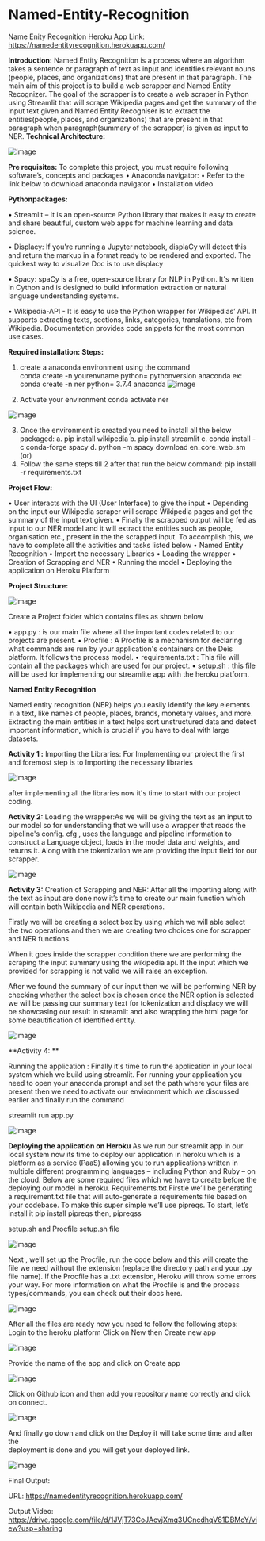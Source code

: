 # Named-Entity-Recognition

Name Enity Recognition Heroku App Link: https://namedentityrecognition.herokuapp.com/



**Introduction:**
Named Entity Recognition is a process where an algorithm takes a sentence or paragraph of text as input and identifies relevant nouns (people, places, and organizations) that are present in that paragraph.
 The main aim of this project is to build a web scrapper and Named Entity Recognizer. The goal of the scrapper is to create a web scraper in Python using Streamlit that will scrape Wikipedia pages and get the summary of the input text given and Named Entity Recogniser is to extract the entities(people, places, and organizations) that are present in that paragraph when paragraph(summary of the scrapper) is given as input to NER.
**Technical Architecture:**

![image](https://user-images.githubusercontent.com/62538952/110230525-92ef0980-7f37-11eb-8d68-c91466008002.png)


**Pre requisites:**
To complete this project, you must require following software’s,  concepts and packages
•	Anaconda navigator:
•	Refer to the link below to download anaconda navigator
•	Installation video

**Pythonpackages:**

•	Streamlit – It is an open-source Python library that makes it easy to create and share beautiful, custom web apps for machine learning and data science.


•	Displacy: If you're running a Jupyter notebook, displaCy will detect this and return the markup in a format ready to be rendered and exported. The quickest way to visualize Doc is to use displacy


•	Spacy: spaCy is a free, open-source library for NLP in Python. It's written in Cython and is designed to build information extraction or natural language understanding systems.



•	Wikipedia-API - It is easy to use the Python wrapper for Wikipedias’ API. It supports extracting texts, sections, links, categories, translations, etc from Wikipedia. Documentation provides code snippets for the most common use cases.


**Required installation:**
**Steps:**
1.	create a anaconda environment using the command  
conda create -n yourenvname python= pythonversion anaconda
ex: conda create -n ner python= 3.7.4 anaconda
![image](https://user-images.githubusercontent.com/62538952/110230539-b44ff580-7f37-11eb-8593-1d46fd6d8ef3.png)

 
2.	Activate your environment 
conda activate ner

![image](https://user-images.githubusercontent.com/62538952/110230540-b9ad4000-7f37-11eb-956a-f82fb56ad39f.png)

 
3.	Once the environment is created you need to install all the below packaged:
a.	pip install wikipedia
b.	pip install streamlit
c.	conda install -c conda-forge spacy
d.	python -m spacy download en_core_web_sm
			(or)
1.	Follow the same steps till 2 after that run the below command:
pip install -r requirements.txt 

**Project Flow:**

•	User interacts with the UI (User Interface)  to give the input
•	Depending on the  input our Wikipedia scraper will scrape Wikipedia pages and get the summary of the input text given.
•	Finally the scrapped output will be fed as input to our NER model and it will extract the entities such as people, organisation etc., present in the the scrapped input.
To accomplish this, we have to complete all the activities and tasks listed below
•	Named Entity Recognition
•	Import the necessary Libraries
•	Loading the wrapper
•	Creation of Scrapping and NER
•	Running the model
•	Deploying the application on Heroku Platform

**Project Structure:**

![image](https://user-images.githubusercontent.com/62538952/110230543-c16ce480-7f37-11eb-8dd9-70eccbc8427b.png)


Create a Project folder which contains files as shown below
 
•	app.py : is our main file where all the important codes related to our projects are present.
•	Procfile : A Procfile is a mechanism for declaring what commands are run by your application's containers on the Deis platform. It follows the process model.
•	requirements.txt : This file will contain all the packages  which are used for our project.
•	setup.sh : this file will be used for implementing our streamlite app with the heroku platform.


**Named Entity Recognition**


Named entity recognition (NER) helps you easily identify the key elements in a text, like names of people, places, brands, monetary values, and more. Extracting the main entities in a text helps sort unstructured data and detect important information, which is crucial if you have to deal with large datasets.


**Activity 1 :**
Importing the Libraries: For Implementing our project the first and foremost step is to Importing the necessary libraries

![image](https://user-images.githubusercontent.com/62538952/110230547-cd58a680-7f37-11eb-9053-11ae8fd7bea2.png)


 after implementing all the libraries now it's time to start with our project coding.

**Activity 2:**
Loading the wrapper:As we will be giving the text as an input to our model so for understanding that we will use a wrapper that reads the pipeline's config. cfg , uses the language and pipeline information to construct a Language object, loads in the model data and weights, and returns it.
Along with the tokenization we are providing the input field for our scrapper.
 
 ![image](https://user-images.githubusercontent.com/62538952/110230555-d3e71e00-7f37-11eb-8e69-36b7d940da8c.png)



**Activity 3:** 
Creation of Scrapping and NER: After all the importing along with the text as input are done now it’s time to create our main function which will contain both Wikipedia and NER operations.

Firstly we will be creating a select box by using which we will able select the two operations and then we are creating two choices one for scrapper and NER functions.

When it goes inside the scrapper condition there we are performing the scraping the input summary using the wikipedia api. If the input which we provided for scrapping is not valid we will raise an exception.

After we found the summary of our input then we will be performing NER by checking whether the select box is chosen  once the NER option is selected we will be passing our summary text for tokenization and displacy we will be showcasing our result in streamlit and also wrapping the html page for some beautification of identified entity.

![image](https://user-images.githubusercontent.com/62538952/110230563-df3a4980-7f37-11eb-96bc-7deb847caa3d.png)



**Activity 4: **

Running the application :
Finally it's time to run the application in your local system which we build using streamlit. For running your application you need to open your anaconda prompt and set the path where your files are present then we need to activate our environment which we discussed earlier and finally run the command

streamlit run app.py

![image](https://user-images.githubusercontent.com/62538952/110230568-e9f4de80-7f37-11eb-936a-265c7751da1c.png)

 

**Deploying the application on Heroku**
As we run our streamlit app in our local system now its time to deploy our application in heroku which is a platform as a service (PaaS) allowing you to run applications written in multiple different programming languages – including Python and Ruby – on the cloud.
Below are some required files which we have to create before the deploying our model in heroku.
Requirements.txt
Firstle we’ll be generating a requirement.txt file that will auto-generate a requirements file based on your codebase. To make this super simple we’ll use pipreqs. To start, let’s install it
pip install pipreqs
then,
pipreqss

setup.sh and Procfile
setup.sh file

![image](https://user-images.githubusercontent.com/62538952/110230572-f5480a00-7f37-11eb-8777-f686b8a6df79.png)

 
Next , we’ll set up the Procfile, run the code below and this will create the file we need without the extension (replace the directory path and your .py file name). If the Procfile has a .txt extension, Heroku will throw some errors your way.
For more information on what the Procfile is and the process types/commands, you can check out their docs here.

![image](https://user-images.githubusercontent.com/62538952/110230578-fd07ae80-7f37-11eb-8744-91eaab0eafa8.png)


After all the files are ready now you need to follow the following steps:
Login to the heroku platform 
Click on New then Create new app

![image](https://user-images.githubusercontent.com/62538952/110230583-055fe980-7f38-11eb-8761-b1d3ad8bc827.png)

 
Provide the name of the app and click on Create app


![image](https://user-images.githubusercontent.com/62538952/110230603-232d4e80-7f38-11eb-8fc1-19094afb7d96.png)

               
 Click on Github icon and then add you repository name correctly and click on connect.
 
 ![image](https://user-images.githubusercontent.com/62538952/110230610-2cb6b680-7f38-11eb-9396-6c511e9ce718.png)

 
 And finally go down and click on the Deploy it will take some time and after the           
 deployment is done and you will get your deployed link.
 
 ![image](https://user-images.githubusercontent.com/62538952/110230615-34765b00-7f38-11eb-82fb-86df64da2703.png)

 
 
Final Output:

URL: https://namedentityrecognition.herokuapp.com/

Output Video:
https://drive.google.com/file/d/1JVjT73CoJAcvjXmq3UCncdhqV81DBMoY/view?usp=sharing
